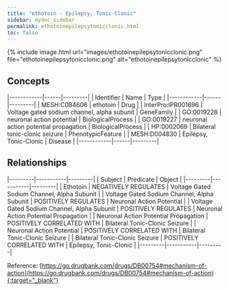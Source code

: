 ```yaml
---
title: "ethotoin - Epilepsy, Tonic-Clonic"
sidebar: mydoc_sidebar
permalink: ethotoinepilepsytonicclonic.html
toc: false 
---
```


{% include image.html url="images/ethotoinepilepsytonicclonic.png" file="ethotoinepilepsytonicclonic.png" alt="ethotoinepilepsytonicclonic" %}

## Concepts

|------------|------|---------|
| Identifier | Name | Type    |
|------------|------|---------|
| MESH:C084606 | ethotoin | Drug |
| InterPro:IPR001696 | Voltage gated sodium channel, alpha subunit | GeneFamily |
| GO:0019228 | neuronal action potential | BiologicalProcess |
| GO:0019227 | neuronal action potential propagation | BiologicalProcess |
| HP:0002069 | Bilateral tonic-clonic seizure | PhenotypicFeature |
| MESH:D004830 | Epilepsy, Tonic-Clonic | Disease |
|------------|------|---------|

## Relationships

|---------|-----------|---------|
| Subject | Predicate | Object  |
|---------|-----------|---------|
| Ethotoin | NEGATIVELY REGULATES | Voltage Gated Sodium Channel, Alpha Subunit |
| Voltage Gated Sodium Channel, Alpha Subunit | POSITIVELY REGULATES | Neuronal Action Potential |
| Voltage Gated Sodium Channel, Alpha Subunit | POSITIVELY REGULATES | Neuronal Action Potential Propagation |
| Neuronal Action Potential Propagation | POSITIVELY CORRELATED WITH | Bilateral Tonic-Clonic Seizure |
| Neuronal Action Potential | POSITIVELY CORRELATED WITH | Bilateral Tonic-Clonic Seizure |
| Bilateral Tonic-Clonic Seizure | POSITIVELY CORRELATED WITH | Epilepsy, Tonic-Clonic |
|---------|-----------|---------|

Reference: [https://go.drugbank.com/drugs/DB00754#mechanism-of-action](https://go.drugbank.com/drugs/DB00754#mechanism-of-action){:target="_blank"}